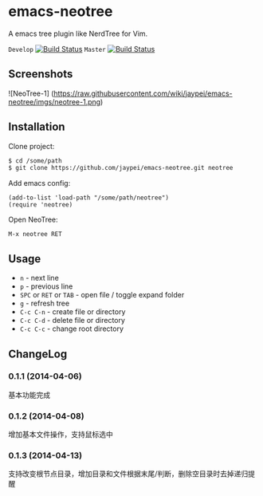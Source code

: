 emacs-neotree
=============

A emacs tree plugin like NerdTree for Vim.

`Develop` [![Build Status](https://travis-ci.org/jaypei/emacs-neotree.svg?branch=dev)](https://travis-ci.org/jaypei/emacs-neotree)
`Master` [![Build Status](https://travis-ci.org/jaypei/emacs-neotree.svg?branch=master)](https://travis-ci.org/jaypei/emacs-neotree)


Screenshots
-----------
![NeoTree-1] (https://raw.githubusercontent.com/wiki/jaypei/emacs-neotree/imgs/neotree-1.png)

Installation
------------

Clone project:
```sh
$ cd /some/path
$ git clone https://github.com/jaypei/emacs-neotree.git neotree
```

Add emacs config:

```elisp
(add-to-list 'load-path "/some/path/neotree")
(require 'neotree)
```

Open NeoTree:

```
M-x neotree RET
```

Usage
-----

* `n` - next line
* `p` - previous line
* `SPC` or `RET` or `TAB` - open file / toggle expand folder
* `g` - refresh tree
* `C-c C-n` - create file or directory
* `C-c C-d` - delete file or directory
* `C-c C-c` - change root directory


ChangeLog
---------

### 0.1.1 (2014-04-06)

基本功能完成

### 0.1.2 (2014-04-08)

增加基本文件操作，支持鼠标选中

### 0.1.3 (2014-04-13)

支持改变根节点目录，增加目录和文件根据末尾/判断，删除空目录时去掉递归提醒

